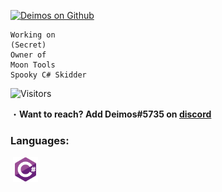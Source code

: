<a href="https://discord.gg/logger" target="_blank"> <img src="https://media.discordapp.net/attachments/953092373464879107/985953361629159494/unknown.png?width=1126&height=600" alt="Deimos on Github"/></a>
```sh-session
Working on 
(Secret)
Owner of 
Moon Tools
Spooky C# Skidder
```

<img src="https://komarev.com/ghpvc/?username=mxtyx&label=Profile%20views&color=blueviolet&style=flat" alt="Visitors"></a>


・**Want to reach? Add Deimos#5735 on [discord](https://discord.gg/logger)**
</a>


<h3 align="left">Languages:</h3>
<p align="left"><img href="https://www.w3schools.com/cs/" target="_blank" rel="noreferrer"> <img src="https://raw.githubusercontent.com/devicons/devicon/master/icons/csharp/csharp-original.svg" alt="csharp" width="40" height="40"/>

